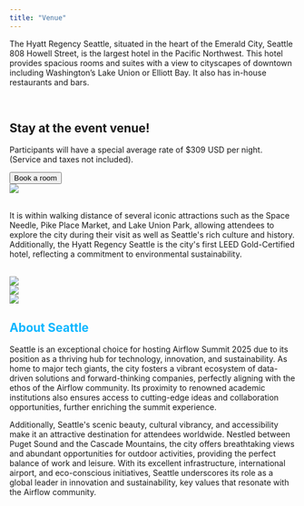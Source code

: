 ```yaml
---
title: "Venue"
---
```


<div class="container">
  <div class="row">
    <div class="col-lg-6">
      
<p>The Hyatt Regency Seattle, situated in the heart of the Emerald City, Seattle 808 Howell Street, is the largest hotel in the Pacific Northwest. This hotel provides spacious rooms and suites with a view to cityscapes of downtown including Washington’s Lake Union or Elliott Bay. It also has in-house restaurants and bars.
</p>

<br>

<h2>Stay at the event venue!</h2>

<p class="mb-4">Participants will have a special average rate of $309 USD per night. (Service and taxes not included).</p>


<a href="https://www.hyatt.com/en-US/group-booking/SEARS/G-AIRF" target="_blank">
  <button class="btn mb-4 btn-rounded btn-primary hero-button mx-auto d-block">Book a room</button>
</a>

</div>
<div class="col-lg-6">

<img src="/images/venue/hyatt-seattle.jpg" class="img-fluid">

</div>
</div>
<br>
<p>It is within walking distance of several iconic attractions such as the Space Needle, Pike Place Market, and Lake Union Park, allowing attendees to explore the city during their visit as well as Seattle's rich culture and history. Additionally, the Hyatt Regency Seattle is the city's first LEED Gold-Certified hotel, reflecting a commitment to environmental sustainability.<p>
</div>

<br>

<div class="container text-center">
  <div class="row">
    <div class="col">
      <img src="/images/venue/seattle-1.jpg" class="img-fluid">
    </div>
    <div class="col">
      <img src="/images/venue/seattle-2.jpg" class="img-fluid">
    </div>
    <div class="col">
      <img src="/images/venue/seattle-3.jpg" class="img-fluid">
    </div>
  </div>
</div>


<div class="container">
  <div class=" row align-items-center mt-4">
   
<h2 style="color: #0eb6ff">About Seattle</h2>
      
<p class="mt-3">Seattle is an exceptional choice for hosting Airflow Summit 2025 due to its position as a thriving hub for technology, innovation, and sustainability. As home to major tech giants, the city fosters a vibrant ecosystem of data-driven solutions and forward-thinking companies, perfectly aligning with the ethos of the Airflow community. Its proximity to renowned academic institutions also ensures access to cutting-edge ideas and collaboration opportunities, further enriching the summit experience.</p>

<p>Additionally, Seattle's scenic beauty, cultural vibrancy, and accessibility make it an attractive destination for attendees worldwide. Nestled between Puget Sound and the Cascade Mountains, the city offers breathtaking views and abundant opportunities for outdoor activities, providing the perfect balance of work and leisure. With its excellent infrastructure, international airport, and eco-conscious initiatives, Seattle underscores its role as a global leader in innovation and sustainability, key values that resonate with the Airflow community.</p>
</div>
</div>
